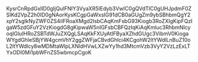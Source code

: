 KysrCnRpdGxlID0gIjQuIFNlY3VyaXR5IEdyb3VwIC0gQVdTIC0gUHJpdmF0ZSIKd2VpZ2h0ID0gNAorKysKCgpGaWxsIG91dCB0aGUgZm9ybSBhbmQgY2xpY2sgIkNyZWF0ZS4iIFRoaXMgd2lsbCAqKmFsbG93Kiogb3RoZXIgKipFQzIgaW5zdGFuY2VzKiogdG8gKipwaW5nIGFsbCBFQzIqKiAqKmluc3RhbmNlcyoqIGluIHRoZSBTdWJuZXQgLSAqKkFXUyAtIFByaXZhdGUgc3VibmV0KiogaWYgdGhleSBjYW4gcmVhY2ggZWFjaCBvdGhlci4KCgohW2ltYWdlLnBuZ10oL2ltYWdlcy8wMDMtaWlpLXNldHVwLXZwYy1hd3MtcmVzb3VyY2VzLzExLTYxODI0Mi1pbWFnZS5wbmcpCgoK